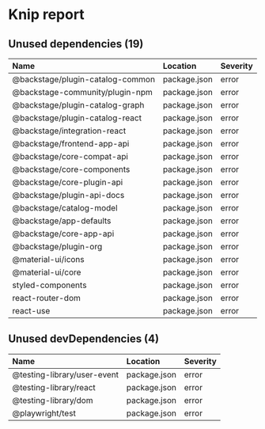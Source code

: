 # Knip report

## Unused dependencies (19)

| Name                             | Location     | Severity |
| :------------------------------- | :----------- | :------- |
| @backstage/plugin-catalog-common | package.json | error    |
| @backstage-community/plugin-npm  | package.json | error    |
| @backstage/plugin-catalog-graph  | package.json | error    |
| @backstage/plugin-catalog-react  | package.json | error    |
| @backstage/integration-react     | package.json | error    |
| @backstage/frontend-app-api      | package.json | error    |
| @backstage/core-compat-api       | package.json | error    |
| @backstage/core-components       | package.json | error    |
| @backstage/core-plugin-api       | package.json | error    |
| @backstage/plugin-api-docs       | package.json | error    |
| @backstage/catalog-model         | package.json | error    |
| @backstage/app-defaults          | package.json | error    |
| @backstage/core-app-api          | package.json | error    |
| @backstage/plugin-org            | package.json | error    |
| @material-ui/icons               | package.json | error    |
| @material-ui/core                | package.json | error    |
| styled-components                | package.json | error    |
| react-router-dom                 | package.json | error    |
| react-use                        | package.json | error    |

## Unused devDependencies (4)

| Name                        | Location     | Severity |
| :-------------------------- | :----------- | :------- |
| @testing-library/user-event | package.json | error    |
| @testing-library/react      | package.json | error    |
| @testing-library/dom        | package.json | error    |
| @playwright/test            | package.json | error    |
